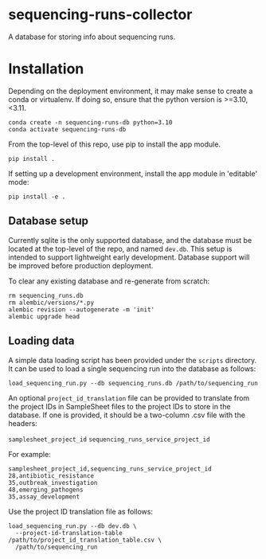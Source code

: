 # sequencing-runs-collector

A database for storing info about sequencing runs.

# Installation
Depending on the deployment environment, it may make sense to create a conda or virtualenv. If doing so, ensure that the python version is >=3.10,<3.11.

```
conda create -n sequencing-runs-db python=3.10
conda activate sequencing-runs-db
```

From the top-level of this repo, use pip to install the app module.

```
pip install .
```

If setting up a development environment, install the app module in 'editable' mode:

```
pip install -e .
```

## Database setup
Currently sqlite is the only supported database, and the database must be located at the top-level of the repo, and named `dev.db`. This setup is intended to support lightweight early development. Database support will be improved before production deployment.

To clear any existing database and re-generate from scratch:

```
rm sequencing_runs.db
rm alembic/versions/*.py
alembic revision --autogenerate -m 'init'
alembic upgrade head
```

## Loading data
A simple data loading script has been provided under the `scripts` directory. It can be used
to load a single sequencing run into the database as follows:

```
load_sequencing_run.py --db sequencing_runs.db /path/to/sequencing_run
```

An optional `project_id_translation` file can be provided to translate from the project IDs in SampleSheet files to the project IDs to store in the database. If one is provided, it should be a two-column .csv file with the headers:

`samplesheet_project_id`
`sequencing_runs_service_project_id`

For example:

```csv
samplesheet_project_id,sequencing_runs_service_project_id
28,antibiotic_resistance
35,outbreak_investigation
48,emerging_pathogens
35,assay_development
```

Use the project ID translation file as follows:

```
load_sequencing_run.py --db dev.db \
  --project-id-translation-table /path/to/project_id_translation_table.csv \
  /path/to/sequencing_run
```

